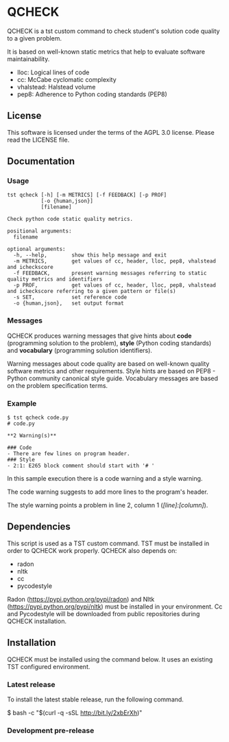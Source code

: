 # QCHECK

QCHECK is a tst custom command to check student's solution code quality to a given problem. 

It is based on well-known static metrics that help to evaluate software maintainability.
 - lloc: Logical lines of code
 - cc: McCabe cyclomatic complexity
 - vhalstead: Halstead volume
 - pep8: Adherence to Python coding standards (PEP8)


## License

This software is licensed under the terms of the AGPL 3.0
license. Please read the LICENSE file.


## Documentation

### Usage 

```
tst qcheck [-h] [-m METRICS] [-f FEEDBACK] [-p PROF]
           [-o {human,json}]
           [filename]

Check python code static quality metrics.

positional arguments:
  filename

optional arguments:
  -h, --help,        show this help message and exit
  -m METRICS,        get values of cc, header, lloc, pep8, vhalstead and icheckscore
  -f FEEDBACK,       present warning messages referring to static quality metrics and identifiers
  -p PROF,           get values of cc, header, lloc, pep8, vhalstead and icheckscore referring to a given pattern or file(s)
  -s SET,            set reference code
  -o {human,json},   set output format
```

### Messages

QCHECK produces warning messages that give hints about **code** (programming solution to the problem), **style** (Python coding standards) and **vocabulary** (programming solution identifiers).

Warning messages about code quality are based on well-known quality software metrics and other requirements. Style hints are based on PEP8 - Python community canonical style guide. Vocabulary messages are based on the problem specification terms.

### Example
```
$ tst qcheck code.py
# code.py

**2 Warning(s)** 

### Code
- There are few lines on program header.
### Style
- 2:1: E265 block comment should start with '# '
```
In this sample execution there is a code warning and a style warning. 

The code warning suggests to add more lines to the program's header. 

The style warning points a problem in line 2, column 1 (*[line]:[column]*).

## Dependencies

This script is used as a TST custom command. TST must be installed in order to QCHECK work properly. 
QCHECK also depends on:
 - radon
 - nltk
 - cc
 - pycodestyle
  
Radon (https://pypi.python.org/pypi/radon) and Nltk (https://pypi.python.org/pypi/nltk) must be installed in your environment. Cc and Pycodestyle will be downloaded from public repositories during QCHECK installation.


## Installation

QCHECK must be installed using the command below. It uses an existing TST configured environment.  

### Latest release

To install the latest stable release, run the following command.

$ bash -c "$(curl -q -sSL http://bit.ly/2xbErXh)"

### Development pre-release
